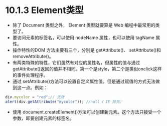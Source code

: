 # 10.1.3 Element类型

* 除了 Document 类型之外， Element 类型就要算是 Web 编程中最常用的类型了。
* 要访问元素的标签名，可以使用 nodeName 属性，也可以使用 tagName 属性。
* 操作特性的DOM 方法主要有三个，分别是 getAttribute()、 setAttribute()和 removeAttribute()。
* 有两类特殊的特性，它们虽然有对应的属性名，但属性的值与通过 getAttribute()返回的值并不相同。第一个是style，第二个是类似onclick这样的事件处理程序。
* 通过 setAttribute()方法可以设置自定义属性值，但是通过赋值的方式无法做到这一点。例如：
```javascript
div.mycolor = "red";// 无效
alert(div.getAttribute("mycolor")); //null（ IE 除外）
```
* 使用 document.createElement()方法可以创建新元素。这个方法只接受一个参数，即要创建元素的标签名。